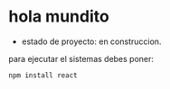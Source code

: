 <h1>hola mundito</h1>

- estado de proyecto: en construccion.
  
para ejecutar el sistemas debes poner:

```npm install react```
